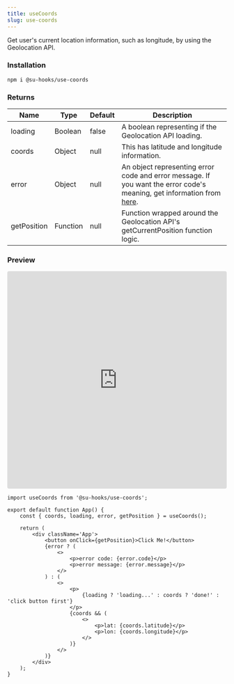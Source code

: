 ```yaml
---
title: useCoords
slug: use-coords
---
```


Get user's current location information, such as longitude, by using the Geolocation API.

### Installation

```shell
npm i @su-hooks/use-coords
```

### Returns

| Name        | Type     | Default | Description                                                                                                                                                                                        |
| ----------- | -------- | ------- | -------------------------------------------------------------------------------------------------------------------------------------------------------------------------------------------------- |
| loading     | Boolean  | false   | A boolean representing if the Geolocation API loading.                                                                                                                                             |
| coords      | Object   | null    | This has latitude and longitude information.                                                                                                                                                       |
| error       | Object   | null    | An object representing error code and error message. If you want the error code's meaning, get information from [here](https://developer.mozilla.org/en-US/docs/Web/API/GeolocationPositionError). |
| getPosition | Function | null    | Function wrapped around the Geolocation API's getCurrentPosition function logic.                                                                                                                   |

### Preview

<iframe src="https://codesandbox.io/embed/psy5d9?view=preview&module=%2Fsrc%2FApp.tsx&hidenavigation=1"
     style="width:100%; height: 500px; border:0; border-radius: 4px; overflow:hidden;"
     title="useCoords_ex"
     allow="accelerometer; ambient-light-sensor; camera; encrypted-media; geolocation; gyroscope; hid; microphone; midi; payment; usb; vr; xr-spatial-tracking"
     sandbox="allow-forms allow-modals allow-popups allow-presentation allow-same-origin allow-scripts"
   ></iframe>

```tsx
import useCoords from '@su-hooks/use-coords';

export default function App() {
	const { coords, loading, error, getPosition } = useCoords();

	return (
		<div className='App'>
			<button onClick={getPosition}>Click Me!</button>
			{error ? (
				<>
					<p>error code: {error.code}</p>
					<p>error message: {error.message}</p>
				</>
			) : (
				<>
					<p>
						{loading ? 'loading...' : coords ? 'done!' : 'click button first'}
					</p>
					{coords && (
						<>
							<p>lat: {coords.latitude}</p>
							<p>lon: {coords.longitude}</p>
						</>
					)}
				</>
			)}
		</div>
	);
}
```
